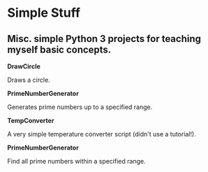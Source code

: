 # Simple Stuff

## Misc. simple Python 3 projects for teaching myself basic concepts.


**DrawCircle**

Draws a circle.

**PrimeNumberGenerator**

Generates prime numbers up to a specified range.

**TempConverter**

A very simple temperature converter script (didn't use a tutorial!).

**PrimeNumberGenerator**

Find all prime numbers within a specified range.
